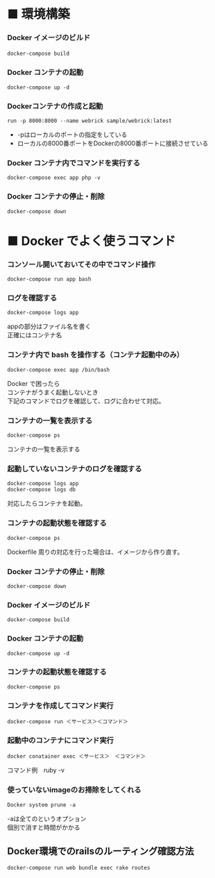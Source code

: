 # ■ 環境構築
### Docker イメージのビルド
```
docker-compose build　
```

### Docker コンテナの起動
```
docker-compose up -d
```
### Dockerコンテナの作成と起動
```
run -p 8000:8000 --name webrick sample/webrick:latest
```
- -pはローカルのポートの指定をしている
- ローカルの8000番ポートをDockerの8000番ポートに接続させている

### Docker コンテナ内でコマンドを実行する
```
docker-compose exec app php -v
```

### Docker コンテナの停止・削除
```
docker-compose down
```
# ■ Docker でよく使うコマンド
### コンソール開いておいてその中でコマンド操作
```
docker-compose run app bash
```



### ログを確認する
```
docker-compose logs app
```
appの部分はファイル名を書く<br>
正確にはコンテナ名

### コンテナ内で bash を操作する（コンテナ起動中のみ）
```
docker-compose exec app /bin/bash
```
Docker で困ったら<br>
コンテナがうまく起動しないとき<br>
下記のコマンドでログを確認して、ログに合わせて対応。

### コンテナの一覧を表示する
```
docker-compose ps
```
コンテナの一覧を表示する

### 起動していないコンテナのログを確認する
```
docker-compose logs app
docker-compose logs db
```
対応したらコンテナを起動。


### コンテナの起動状態を確認する
```
docker-compose ps
```
Dockerfile 周りの対応を行った場合は、イメージから作り直す。

### Docker コンテナの停止・削除
```
docker-compose down
```

### Docker イメージのビルド
```
docker-compose build
```

### Docker コンテナの起動
```
docker-compose up -d
```

### コンテナの起動状態を確認する
```
docker-compose ps
```

### コンテナを作成してコマンド実行
```
docker-compose run ＜サービス＞＜コマンド＞
```
### 起動中のコンテナにコマンド実行

```
docker conatainer exec ＜サービス＞　＜コマンド＞
```
コマンド例　ruby -v
### 使っていないimageのお掃除をしてくれる
```
Docker system prune -a
```
-aは全てのというオプション<br>
個別で消すと時間がかかる

## Docker環境でのrailsのルーティング確認方法
```
docker-compose run web bundle exec rake routes
```

